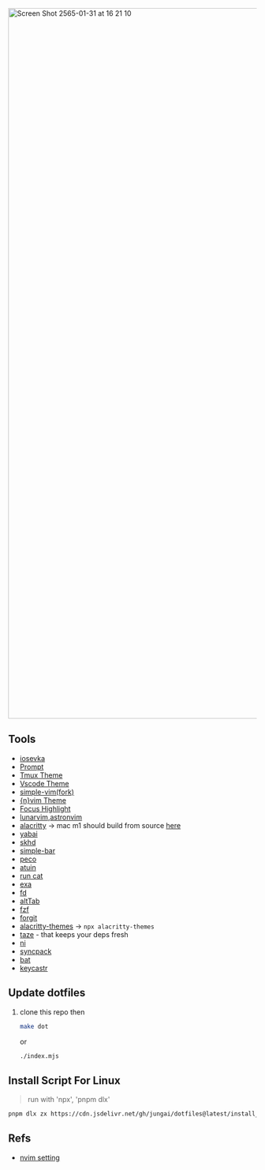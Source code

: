 <img width="1440" alt="Screen Shot 2565-01-31 at 16 21 10" src="https://user-images.githubusercontent.com/32437056/151768482-b53ca6bc-25b7-47f9-ba89-ba5dacde82df.png">

## Tools

- [iosevka](https://www.nerdfonts.com/font-downloads)
- [Prompt](https://github.com/starship/starship)
- [Tmux Theme](https://github.com/dracula/tmux)
- [Vscode Theme](https://marketplace.visualstudio.com/items?itemName=ngryman.codesandbox-theme)
- [simple-vim(fork)](https://github.com/jungai/vscode-simple-vim)
- [{n}vim Theme](https://github.com/Mofiqul/vscode.nvim)
- [Focus Highlight](https://github.com/dtinth/FocusHighlight.spoon)
- [lunarvim](https://www.lunarvim.org/#opinionated),[astronvim](https://github.com/AstroNvim/AstroNvim)
- [alacritty](https://github.com/alacritty/alacritty) -> mac m1 should build from source [here](https://github.com/alacritty/alacritty/issues/5632#issuecomment-988049036)
- [yabai](https://github.com/koekeishiya/yabai)
- [skhd](https://github.com/koekeishiya/skhd)
- [simple-bar](https://www.simple-bar.com)
- [peco](https://github.com/peco/peco)
- [atuin](https://github.com/ellie/atuin)
- [run cat](https://apps.apple.com/us/app/runcat/id1429033973?mt=12)
- [exa](https://github.com/ogham/exa)
- [fd](https://github.com/sharkdp/fd)
- [altTab](https://alt-tab-macos.netlify.app/)
- [fzf](https://github.com/junegunn/fzf#using-homebrew)
- [forgit](https://github.com/wfxr/forgit)
- [alacritty-themes](https://github.com/rajasegar/alacritty-themes) -> `npx alacritty-themes`
- [taze](https://github.com/antfu/taze) - that keeps your deps fresh
- [ni](https://github.com/antfu/ni)
- [syncpack](https://github.com/JamieMason/syncpack)
- [bat](https://github.com/sharkdp/bat)
- [keycastr](https://github.com/keycastr/keycastr)

## Update dotfiles

1. clone this repo then

   ```bash
   make dot
   ```

   or

   ```bash
   ./index.mjs
   ```

## Install Script For Linux

> run with 'npx', 'pnpm dlx'

```bash
pnpm dlx zx https://cdn.jsdelivr.net/gh/jungai/dotfiles@latest/install_linux.mjs
```

## Refs

- [nvim setting](https://www.youtube.com/watch?v=FW2X1CXrU1w&t=499s)
